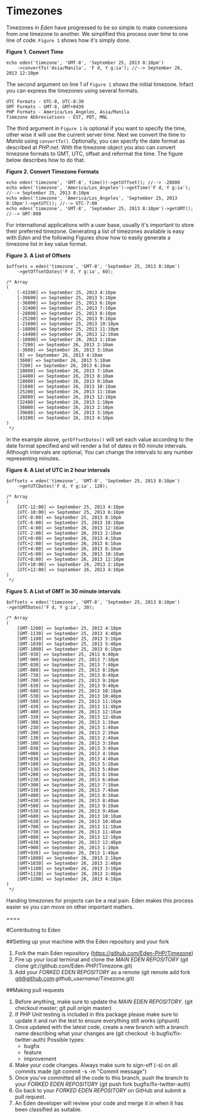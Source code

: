 # Timezones

Timezones in *Eden* have progressed to be so simple to make conversions from one timezone to another. We simplified this process over time to one line of code. `Figure 1` shows how it's simply done.

**Figure 1. Convert Time**

	echo eden('timezone', 'GMT-8', 'September 25, 2013 8:10pm')
		->convertTo('Asia/Manila', 'F d, Y g:ia'); //--> September 26, 2013 12:10pm

The second argument on line 1 of `Figure 1` shows the initial timezone. Infact you can express the timezones using several formats.

	UTC Formats - UTC-8, UTC-8:30
	GMT Formats - GMT-8, GMT+0430
	PHP Formats - America/Los_Angeles, Asia/Manila
	Timezone Abbreviations - EST, PDT, MNL

The third argument in `Figure 1` is optional if you want to specify the time, other wise it will use the current server time. Next we convert the time to *Manila* using `convertTo()`. Optionally, you can specify the date format as described at *PHP.net*. With the timezone object you also can convert timezone formats to GMT, UTC, offset and reformat the time. The figure below describes how to do that.

**Figure 2. Convert Timezone Formats**

	echo eden('timezone', 'GMT-8', time())->getOffset(); //--> -28800 
	echo eden('timezone', 'America/Los_Angeles')->getTime('F d, Y g:ia'); //--> September 25, 2013 8:10pm
	echo eden('timezone', 'America/Los_Angeles', 'September 25, 2013 8:10pm')->getUTC(); //--> UTC-7:00
	echo eden('timezone', 'GMT-8', 'September 25, 2013 8:10pm')->getGMT(); //--> GMT-800 

For international applications with a user base, usually it's important to store their preferred timezone. Generating a list of timezones available is easy with *Eden* and the following Figures show how to easily generate a timezone list in key value format.

**Figure 3. A List of Offsets**

	$offsets = eden('timezone', 'GMT-8', 'September 25, 2013 8:10pm')
		->getOffsetDates('F d, Y g:ia', 60);
	 
	/* Array
	(
		[-43200] => September 25, 2013 4:10pm
		[-39600] => September 25, 2013 5:10pm
		[-36000] => September 25, 2013 6:10pm
		[-32400] => September 25, 2013 7:10pm
		[-28800] => September 25, 2013 8:10pm
		[-25200] => September 25, 2013 9:10pm
		[-21600] => September 25, 2013 10:10pm
		[-18000] => September 25, 2013 11:10pm
		[-14400] => September 26, 2013 12:10am
		[-10800] => September 26, 2013 1:10am
		[-7200] => September 26, 2013 2:10am
		[-3600] => September 26, 2013 3:10am
		[0] => September 26, 2013 4:10am
		[3600] => September 26, 2013 5:10am
		[7200] => September 26, 2013 6:10am
		[10800] => September 26, 2013 7:10am
		[14400] => September 26, 2013 8:10am
		[18000] => September 26, 2013 9:10am
		[21600] => September 26, 2013 10:10am
		[25200] => September 26, 2013 11:10am
		[28800] => September 26, 2013 12:10pm
		[32400] => September 26, 2013 1:10pm
		[36000] => September 26, 2013 2:10pm
		[39600] => September 26, 2013 3:10pm
		[43200] => September 26, 2013 4:10pm
	)
	 */

In the example above, `getOffsetDates()` will set each value according to the date format specified and will render a list of dates in 60 minute intervals. Although intervals are optional, You can change the intervals to any number representing minutes.

**Figure 4. A List of UTC in 2 hour intervals**

	$offsets = eden('timezone', 'GMT-8', 'September 25, 2013 8:10pm')
		->getUTCDates('F d, Y g:ia', 120);
	 
	/* Array
	(
		[UTC-12:00] => September 25, 2013 4:10pm
		[UTC-10:00] => September 25, 2013 6:10pm
		[UTC-8:00] => September 25, 2013 8:10pm
		[UTC-6:00] => September 25, 2013 10:10pm
		[UTC-4:00] => September 26, 2013 12:10am
		[UTC-2:00] => September 26, 2013 2:10am
		[UTC+0:00] => September 26, 2013 4:10am
		[UTC+2:00] => September 26, 2013 6:10am
		[UTC+4:00] => September 26, 2013 8:10am
		[UTC+6:00] => September 26, 2013 10:10am
		[UTC+8:00] => September 26, 2013 12:10pm
		[UTC+10:00] => September 26, 2013 2:10pm
		[UTC+12:00] => September 26, 2013 4:10pm
	)
	 */

**Figure 5. A List of GMT in 30 minute intervals**

	$offsets = eden('timezone', 'GMT-8', 'September 25, 2013 8:10pm')
	->getGMTDates('F d, Y g:ia', 30);
 
	/* Array
	(
		[GMT-1200] => September 25, 2013 4:10pm
		[GMT-1130] => September 25, 2013 4:40pm
		[GMT-1100] => September 25, 2013 5:10pm
		[GMT-1030] => September 25, 2013 5:40pm
		[GMT-1000] => September 25, 2013 6:10pm
		[GMT-930] => September 25, 2013 6:40pm
		[GMT-900] => September 25, 2013 7:10pm
		[GMT-830] => September 25, 2013 7:40pm
		[GMT-800] => September 25, 2013 8:10pm
		[GMT-730] => September 25, 2013 8:40pm
		[GMT-700] => September 25, 2013 9:10pm
		[GMT-630] => September 25, 2013 9:40pm
		[GMT-600] => September 25, 2013 10:10pm
		[GMT-530] => September 25, 2013 10:40pm
		[GMT-500] => September 25, 2013 11:10pm
		[GMT-430] => September 25, 2013 11:40pm
		[GMT-400] => September 26, 2013 12:10am
		[GMT-330] => September 26, 2013 12:40am
		[GMT-300] => September 26, 2013 1:10am
		[GMT-230] => September 26, 2013 1:40am
		[GMT-200] => September 26, 2013 2:10am
		[GMT-130] => September 26, 2013 2:40am
		[GMT-100] => September 26, 2013 3:10am
		[GMT-030] => September 26, 2013 3:40am
		[GMT+000] => September 26, 2013 4:10am
		[GMT+030] => September 26, 2013 4:40am
		[GMT+100] => September 26, 2013 5:10am
		[GMT+130] => September 26, 2013 5:40am
		[GMT+200] => September 26, 2013 6:10am
		[GMT+230] => September 26, 2013 6:40am
		[GMT+300] => September 26, 2013 7:10am
		[GMT+330] => September 26, 2013 7:40am
		[GMT+400] => September 26, 2013 8:10am
		[GMT+430] => September 26, 2013 8:40am
		[GMT+500] => September 26, 2013 9:10am
		[GMT+530] => September 26, 2013 9:40am
		[GMT+600] => September 26, 2013 10:10am
		[GMT+630] => September 26, 2013 10:40am
		[GMT+700] => September 26, 2013 11:10am
		[GMT+730] => September 26, 2013 11:40am
		[GMT+800] => September 26, 2013 12:10pm
		[GMT+830] => September 26, 2013 12:40pm
		[GMT+900] => September 26, 2013 1:10pm
		[GMT+930] => September 26, 2013 1:40pm
		[GMT+1000] => September 26, 2013 2:10pm
		[GMT+1030] => September 26, 2013 2:40pm
		[GMT+1100] => September 26, 2013 3:10pm
		[GMT+1130] => September 26, 2013 3:40pm
		[GMT+1200] => September 26, 2013 4:10pm
	)
	 */

Handing timezones for projects can be a real pain. Eden makes this process easier so you can move on other important matters.

====

#Contributing to Eden

##Setting up your machine with the Eden repository and your fork

1. Fork the main Eden repository (https://github.com/Eden-PHP/Timezone)
2. Fire up your local terminal and clone the *MAIN EDEN REPOSITORY* (git clone git://github.com/Eden-PHP/Timezone.git)
3. Add your *FORKED EDEN REPOSITORY* as a remote (git remote add fork git@github.com:*github_username*/Timezone.git)

##Making pull requests

1. Before anything, make sure to update the *MAIN EDEN REPOSITORY*. (git checkout master; git pull origin master)
2. If PHP Unit testing is included in this package please make sure to update it and run the test to ensure everything still works (phpunit)
3. Once updated with the latest code, create a new branch with a branch name describing what your changes are (git checkout -b bugfix/fix-twitter-auth)
    Possible types:
    - bugfix
    - feature
    - improvement
4. Make your code changes. Always make sure to sign-off (-s) on all commits made (git commit -s -m "Commit message")
5. Once you've committed all the code to this branch, push the branch to your *FORKED EDEN REPOSITORY* (git push fork bugfix/fix-twitter-auth)
6. Go back to your *FORKED EDEN REPOSITORY* on GitHub and submit a pull request.
7. An Eden developer will review your code and merge it in when it has been classified as suitable.